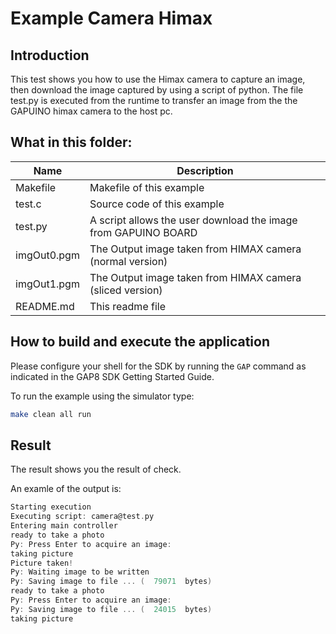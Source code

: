 # Example Camera Himax

## Introduction

This test shows you how to use the Himax camera to capture an image, then download the image captured by using a script of python. The file test.py is executed from the runtime to transfer an image from the the GAPUINO himax camera to the host pc.

## What in this folder:

| Name          |         Description                                              |
|---------------|------------------------------------------------------------------|
|Makefile       |  Makefile of this example                                        |
|test.c         |  Source code of this example                                     |
|test.py        |  A script allows the user download the image from GAPUINO BOARD  |
|imgOut0.pgm    |  The Output image taken from HIMAX camera  (normal version)      |
|imgOut1.pgm    |  The Output image taken from HIMAX camera  (sliced version)      |
|README.md      |  This readme file                                                |

## How to build and execute the application

Please configure your shell for the SDK by running the `GAP` command as indicated in the GAP8 SDK Getting Started Guide.

To run the example using the simulator type:

~~~~~sh
make clean all run
~~~~~


## Result

The result shows you the result of check.

An examle of the output is:

~~~~~c
Starting execution
Executing script: camera@test.py
Entering main controller
ready to take a photo
Py: Press Enter to acquire an image:
taking picture
Picture taken!
Py: Waiting image to be written
Py: Saving image to file ... (  79071  bytes)
ready to take a photo
Py: Press Enter to acquire an image:
Py: Saving image to file ... (  24015  bytes)
taking picture
~~~~~
